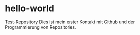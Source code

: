 # hello-world
Test-Repository
Dies ist mein erster Kontakt mit Github und der Programmierung von Repositories.
